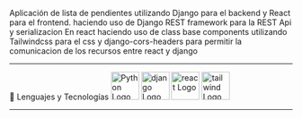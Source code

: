Aplicación de lista de pendientes utilizando Django para el backend y React para el frontend.
haciendo uso de Django REST framework para la REST Api y serializacion 
En react haciendo uso de class base components
utilizando Tailwindcss para el css
y django-cors-headers para permitir la comunicacion de los recursos entre react y django

---
🧰 Lenguajes y Tecnologías 
<img src="https://cdn.worldvectorlogo.com/logos/python-4.svg" alt="Python Logo" width="50" height="50" />
<img src="https://cdn.worldvectorlogo.com/logos/django.svg" alt="django Logo" width="50" height="50" >
<img src="https://cdn.worldvectorlogo.com/logos/react-2.svg" alt="react Logo" width="50" height="50" >
<img src="https://cdn.worldvectorlogo.com/logos/tailwind-css-1.svg" alt="tailwind Logo" width="50" height="50" />

---